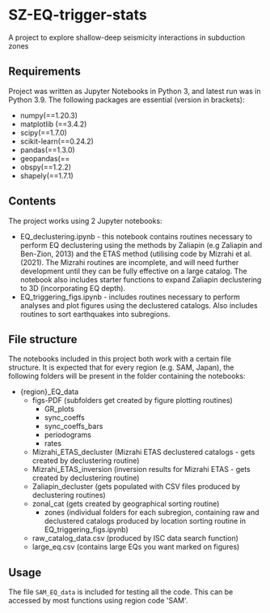 # SZ-EQ-trigger-stats
A project to explore shallow-deep seismicity interactions in subduction zones

## Requirements
Project was written as Jupyter Notebooks in Python 3, and latest run was in Python 3.9. The following packages are essential (version in brackets):
- numpy(==1.20.3)
- matplotlib (==3.4.2)
- scipy(==1.7.0)
- scikit-learn(==0.24.2)
- pandas(==1.3.0)
- geopandas(==
- obspy(==1.2.2)
- shapely(==1.7.1)

## Contents
The project works using 2 Jupyter notebooks:
- EQ_declustering.ipynb - this notebook contains routines necessary to perform EQ declustering using the methods by Zaliapin (e.g Zaliapin and Ben-Zion, 2013) and the ETAS method (utilising code by Mizrahi et al. (2021). The Mizrahi routines are incomplete, and will need further development until they can be fully effective on a large catalog. The notebook also includes starter functions to expand Zaliapin declustering to 3D (incorporating EQ depth).
- EQ_triggering_figs.ipynb - includes routines necessary to perform analyses and plot figures using the declustered catalogs. Also includes routines to sort earthquakes into subregions.

## File structure
The notebooks included in this project both work with a certain file structure. It is expected that for every region (e.g. SAM, Japan), the following folders will be present in the folder containing the notebooks:
- {region}_EQ_data
	- figs-PDF (subfolders get created by figure plotting routines)
		- GR_plots
		- sync_coeffs
		- sync_coeffs_bars
		- periodograms
		- rates
	- Mizrahi_ETAS_decluster (Mizrahi ETAS declustered catalogs - gets created by declustering routine)
	- Mizrahi_ETAS_inversion (inversion results for Mizrahi ETAS - gets created by declustering routine)
	- Zaliapin_decluster (gets populated with CSV files produced by 		          declustering routines)
	- zonal_cat (gets created by geographical sorting routine)
		- zones (individual folders for each subregion, containing raw                     and declustered catalogs produced by location sorting routine                    in EQ_triggering_figs.ipynb)
	- raw_catalog_data.csv (produced by ISC data search function)
	- large_eq.csv (contains large EQs you want marked on figures)

## Usage
The file `SAM_EQ_data` is included for testing all the code. This can be accessed by most functions using region code 'SAM'.
